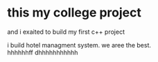 # this my college project 
and i exaited to build my first c++ project

i build hotel managment system.
we aree the best.<br>
hhhhhhff
dhhhhhhhhhhh

